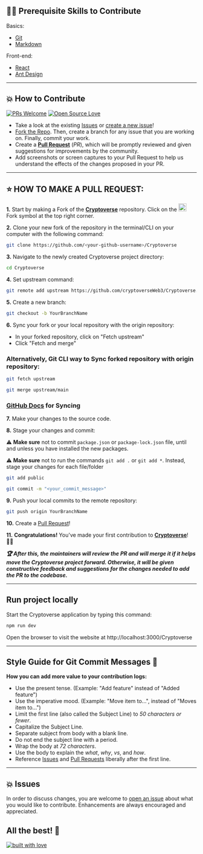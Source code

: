 ## 👨‍💻 Prerequisite Skills to Contribute

Basics:
  - [Git](https://git-scm.com/)
  - [Markdown](https://www.markdownguide.org/basic-syntax/)

Front-end:
  - [React](https://reactjs.org/)
  - [Ant Design](https://ant.design/)

---

## 💥 How to Contribute

[![PRs Welcome](https://img.shields.io/badge/PRs-welcome-brightgreen.svg?style=flat-square)](https://github.com/cryptoverseWeb3/Cryptoverse/pulls)
[![Open Source Love](https://badges.frapsoft.com/os/v1/open-source.png?v=103)](https://github.com/cryptoverseWeb3/)

- Take a look at the existing [Issues](https://github.com/cryptoverseWeb3/Cryptoverse/issues) or [create a new issue](https://github.com/cryptoverseWeb3/Cryptoverse/issues/new/choose)!
- [Fork the Repo](https://github.com/cryptoverseWeb3/Cryptoverse/fork). Then, create a branch for any issue that you are working on. Finally, commit your work.
- Create a **[Pull Request](https://github.com/cryptoverseWeb3/Cryptoverse/compare)** (_PR_), which will be promptly reviewed and given suggestions for improvements by the community.
- Add screenshots or screen captures to your Pull Request to help us understand the effects of the changes proposed in your PR.

---

## ⭐ HOW TO MAKE A PULL REQUEST:

**1.** Start by making a Fork of the [**Cryptoverse**](https://github.com/cryptoverseWeb3/Cryptoverse) repository. Click on the <a href="https://github.com/cryptoverseWeb3/Cryptoverse/fork"><img src="https://i.imgur.com/G4z1kEe.png" height="21" width="21"></a>Fork symbol at the top right corner.

**2.** Clone your new fork of the repository in the terminal/CLI on your computer with the following command:
```bash
git clone https://github.com/<your-github-username>/Cryptoverse
```

**3.** Navigate to the newly created Cryptoverse project directory:
```bash
cd Cryptoverse
```

**4.** Set upstream command:

```bash
git remote add upstream https://github.com/cryptoverseWeb3/Cryptoverse.git
```

**5.** Create a new branch:
```bash
git checkout -b YourBranchName
```

**6.** Sync your fork or your local repository with the origin repository:
- In your forked repository, click on "Fetch upstream"
- Click "Fetch and merge"

### Alternatively, Git CLI way to Sync forked repository with origin repository:

```bash
git fetch upstream
```

```bash
git merge upstream/main
```

### [GitHub Docs](https://docs.github.com/en/github/collaborating-with-pull-requests/addressing-merge-conflicts/resolving-a-merge-conflict-on-github) for Syncing

**7.** Make your changes to the source code.

**8.** Stage your changes and commit:

⚠️ **Make sure** not to commit `package.json` or `package-lock.json` file, until and unless you have installed the new packages.

⚠️ **Make sure** not to run the commands `git add .` or `git add *`. Instead, stage your changes for each file/folder

```bash
git add public
```

```bash
git commit -m "<your_commit_message>"
```

**9.** Push your local commits to the remote repository:

```bash
git push origin YourBranchName
```

**10.** Create a [Pull Request](https://help.github.com/en/github/collaborating-with-issues-and-pull-requests/creating-a-pull-request)!

**11.** **Congratulations!** You've made your first contribution to [**Cryptoverse**](https://github.com/cryptoverseWeb3/Cryptoverse/graphs/contributors)! 🙌🏼

**_:trophy: After this, the maintainers will review the PR and will merge it if it helps move the Cryptoverse project forward. Otherwise, it will be given constructive feedback and suggestions for the changes needed to add the PR to the codebase._**

---

## Run project locally

Start the Cryptoverse application by typing this command:
```bash
npm run dev
```
Open the browser to visit the website at http://localhost:3000/Cryptoverse

---

## Style Guide for Git Commit Messages :memo:

**How you can add more value to your contribution logs:**

- Use the present tense. (Example: "Add feature" instead of "Added feature")
- Use the imperative mood. (Example: "Move item to...", instead of "Moves item to...")
- Limit the first line (also called the Subject Line) to _50 characters or fewer_.
- Capitalize the Subject Line.
- Separate subject from body with a blank line.
- Do not end the subject line with a period.
- Wrap the body at _72 characters_.
- Use the body to explain the _what_, _why_, _vs_, and _how_.
- Reference [Issues](https://github.com/cryptoverseWeb3/Cryptoverse/issues) and [Pull Requests](https://github.com/cryptoverseWeb3/Cryptoverse/pulls) liberally after the first line.

---

## 💥 Issues

In order to discuss changes, you are welcome to [open an issue](https://github.com/cryptoverseWeb3/Cryptoverse/issues/new/choose) about what you would like to contribute. Enhancements are always encouraged and appreciated.

## All the best! 🥇

[![built with love](https://forthebadge.com/images/badges/built-with-love.svg)](https://community.cryptoverseWeb3.com)
